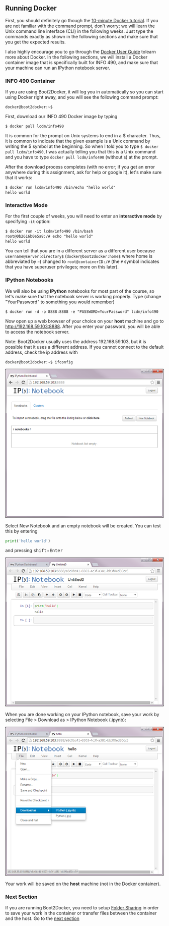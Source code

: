 ## Running Docker

First, you should definitely go though the [10-minute Docker tutorial](https://www.docker.com/tryit/). If you are not familiar with the command prompt, don't worry; we will learn the Unix command line interface (CLI) in the following weeks. Just type the commands exactly as shown in the following sections and make sure that you get the expected results.

I also highly encourage you to go through the [Docker User Guide](https://docs.docker.com/userguide/) tolearn more about Docker. In the following sections, we will install a Docker container image that is specifically built for INFO 490, and make sure that your machine can run an IPython notebook server.

### INFO 490 Container

If you are using Boot2Docker, it will log you in automatically so you can start using Docker right away, and you will see the following command prompt:

```console
docker@boot2docker:~$
```

First, download our INFO 490 Docker image by typing

```console
$ docker pull lcdm/info490
```

It is common for the prompt on Unix systems to end in a $ character. Thus, it
is common to indicate that the given example is a Unix command by writing the $
symbol at the beginning. So when I told you to type `$ docker pull lcdm/info490`, I was actually telling you that this is a Unix command and you have to type `docker pull lcdm/info490` (without `$`) at the prompt.

After the download process completes (with no error; if you get an error anywhere during this assignment, ask for help or google it), let's make sure that it works:

```console
$ docker run lcdm/info490 /bin/echo "hello world"
hello world
```

### Interactive Mode

For the first couple of weeks, you will need to enter an **interactive mode** by specifying `-it` option:

```console
$ docker run -it lcdm/info490 /bin/bash
root@0b2616b0e5a8:/# echo "hello world"
hello world
```

You can tell that you are in a different server as a different user because `username@server:directory$` (`docker@boot2docker:home$` where home is abbreviated by `~`) changed to `root@containerID:/#` (the `#` symbol indicates that you have superuser privileges; more on this later).

### IPython Notebooks

We will also be using **IPython** notebooks for most part of the course, so let's make sure that the notebook server is working properly. Type (change "YourPassword" to something you would remember)

```console
$ docker run -d -p 8888:8888 -e "PASSWORD=YourPassword" lcdm/info490
```

Now open up a web browser of your choice on your **host** machine and go to http://192.168.59.103:8888. After you enter your password, you will be able to access the notebook server.

Note: Boot2Docker usually uses the address 192.168.59.103, but it is possible
that it uses a different address. If you cannot connect to the default address,
check the ip address with

```console
docker@boot2docker:~$ ifconfig
```

![notebook server](images/ipynb1.png)

Select New Notebook and an empty notebook will be created. You can test this by entering 

```python
print('hello world')
```

and pressing <kbd>shift</kbd>+<kbd>Enter</kbd>

![empty notebook](images/ipynb2.png)

When you are done working on your IPython notebook, save your work by selecting
File > Download as > IPython Notebook (.ipynb):

![download notebook](images/ipynb3.png)

Your work will be saved on the **host** machine (not in the Docker container).

### Next Section

If you are running Boot2Docker, you need to setup [Folder Sharing](docker_folder_sharing.md) in order to save your work in the container or transfer files between the container and the host. Go to the [next section](docker_folder_sharing.md)
